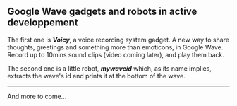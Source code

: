 ## Google Wave gadgets and robots in active developpement ##

The first one is _**Voicy**_, a voice recording system gadget. A new way to share thoughts, greetings and something more than emoticons, in Google Wave. Record up to 10mins sound clips (video coming later), and play them back.

The second one is a little robot, _**mywaveid**_ which, as its name implies, extracts the wave's id and prints it at the bottom of the wave.


---


And more to come...